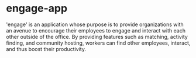 # engage-app
'engage' is an application whose purpose is to provide organizations with an avenue to encourage their employees to engage and interact with each other outside of the office. By providing features such as matching, activity finding, and community hosting, workers can find other employees, interact, and thus boost their productivity.
